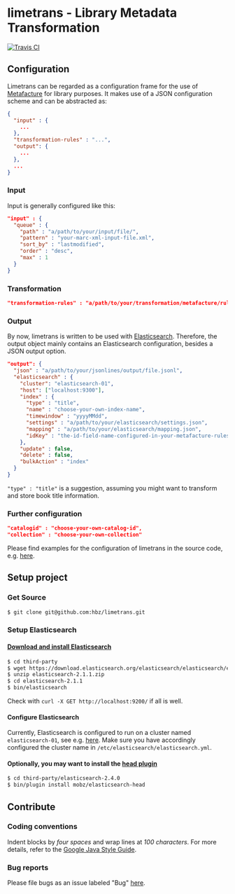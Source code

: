 # limetrans - Library Metadata Transformation

[![Travis CI](https://travis-ci.org/hbz/limetrans.svg)](https://travis-ci.org/hbz/limetrans)

## Configuration

Limetrans can be regarded as a configuration frame for the use of [Metafacture](https://github.com/culturegraph/metafacture-documentation) for library purposes. It makes use of a JSON configuration scheme and can be abstracted as:

```json
{
  "input" : {
    ...
  },
  "transformation-rules" : "...",
  "output": {
    ...
  },
  ...
}
```

### Input

Input is generally configured like this:

```json
"input" : {
  "queue" : {
    "path" : "a/path/to/your/input/file/",
    "pattern" : "your-marc-xml-input-file.xml",
    "sort_by" : "lastmodified",
    "order" : "desc",
    "max" : 1
  }
}
```

### Transformation

```json
"transformation-rules" : "a/path/to/your/transformation/metafacture/rules/file.xml"
```

### Output

By now, limetrans is written to be used with [Elasticsearch](https://www.elastic.co/). Therefore, the output object mainly contains an Elasticsearch configuration, besides a JSON output option.

```json
"output": {
  "json" : "a/path/to/your/jsonlines/output/file.jsonl",
  "elasticsearch" : {
    "cluster": "elasticsearch-01",
    "host": ["localhost:9300"],
    "index" : {
      "type" : "title",
      "name" : "choose-your-own-index-name",
      "timewindow" : "yyyyMMdd",
      "settings" : "a/path/to/your/elasticsearch/settings.json",
      "mapping" : "a/path/to/your/elasticsearch/mapping.json",
      "idKey" : "the-id-field-name-configured-in-your-metafacture-rules-file"
    },
    "update" : false,
    "delete" : false,
    "bulkAction" : "index"
  }
}
```

`"type" : "title"` is a suggestion, assuming you might want to transform and store book title information.

### Further configuration

```json
"catalogid" : "choose-your-own-catalog-id",
"collection" : "choose-your-own-collection"
```

Please find examples for the configuration of limetrans in the source code, e.g. [here](https://github.com/hbz/limetrans/blob/master/src/conf/dev/marc21-de836-index.json).

## Setup project

### Get Source

```sh
$ git clone git@github.com:hbz/limetrans.git
```

### Setup Elasticsearch

#### [Download and install Elasticsearch](https://www.elastic.co/downloads)

```sh
$ cd third-party
$ wget https://download.elasticsearch.org/elasticsearch/elasticsearch/elasticsearch-2.1.1.zip
$ unzip elasticsearch-2.1.1.zip
$ cd elasticsearch-2.1.1
$ bin/elasticsearch
```

Check with `curl -X GET http://localhost:9200/` if all is well.

#### Configure Elasticsearch

Currently, Elasticsearch is configured to run on a cluster named `elasticsearch-01`, see e.g. [here](https://github.com/hbz/limetrans/blob/master/src/conf/dev/marc21-de836-index.json#L14). Make sure you have accordingly configured the cluster name in `/etc/elasticsearch/elasticsearch.yml`.

#### Optionally, you may want to install the [head plugin](https://mobz.github.io/elasticsearch-head/)

```sh
$ cd third-party/elasticsearch-2.4.0
$ bin/plugin install mobz/elasticsearch-head
```

## Contribute

### Coding conventions

Indent blocks by *four spaces* and wrap lines at *100 characters*. For more details, refer to the [Google Java Style Guide](https://google.github.io/styleguide/javaguide.html).

### Bug reports

Please file bugs as an issue labeled "Bug" [here](https://github.com/hbz/limetrans/issues/new).
